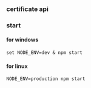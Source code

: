 ### certificate api

### start

#### for windows
    set NODE_ENV=dev & npm start
#### for linux
    NODE_ENV=production npm start